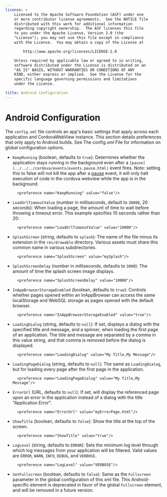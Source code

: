 ```yaml
---
license: >
    Licensed to the Apache Software Foundation (ASF) under one
    or more contributor license agreements.  See the NOTICE file
    distributed with this work for additional information
    regarding copyright ownership.  The ASF licenses this file
    to you under the Apache License, Version 2.0 (the
    "License"); you may not use this file except in compliance
    with the License.  You may obtain a copy of the License at

        http://www.apache.org/licenses/LICENSE-2.0

    Unless required by applicable law or agreed to in writing,
    software distributed under the License is distributed on an
    "AS IS" BASIS, WITHOUT WARRANTIES OR CONDITIONS OF ANY
    KIND, either express or implied.  See the License for the
    specific language governing permissions and limitations
    under the License.

title: Android Configuration
---
```


# Android Configuration

The `config.xml` file controls an app's basic settings that apply
across each application and CordovaWebView instance. This section
details preferences that only apply to Android builds. See The
config.xml File for information on global configuration options.

- `KeepRunning` (boolean, defaults to `true`): Determines whether the
  application stays running in the background even after a `[pause](../../../cordova/events/events.pause.html)`
  event fires. Note: setting this to false will not kill the app after
  a [pause](../../../cordova/events/events.pause.html) event, it will only halt execution of code in the cordova
  webview while the app is in the background.

        <preference name="KeepRunning" value="false"/>

- `LoadUrlTimeoutValue` (number in milliseconds, default to `20000`,
  20 seconds): When loading a page, the amount of time to wait before throwing
  a timeout error. This example specifies 10 seconds rather than 20:

        <preference name="LoadUrlTimeoutValue" value="10000"/>

- `SplashScreen` (string, defaults to `splash`): The name of the file minus
  its extension in the `res/drawable` directory.  Various assets must share
  this common name in various subdirectories.

        <preference name="SplashScreen" value="mySplash"/>

- `SplashScreenDelay` (number in milliseconds, defaults to `3000`): The amount
  of time the splash screen image displays.

        <preference name="SplashScreenDelay" value="10000"/>

- `InAppBrowserStorageEnabled` (boolean, defaults to `true`): Controls
  whether pages opened within an InAppBrowser can access the same
  localStorage and WebSQL storage as pages opened with the default
  browser.

        <preference name="InAppBrowserStorageEnabled" value="true"/>

- `LoadingDialog` (string, defaults to `null`): If set, displays a dialog with
  the specified title and message, and a spinner, when loading the first
  page of an application. The title and message are separated by a comma
  in this value string, and that comma is removed before the dialog is
  displayed.

        <preference name="LoadingDialog" value="My Title,My Message"/>

- `LoadingPageDialog` (string, defaults to `null`): The same as `LoadingDialog`,
  but for loading every page after the first page in the application.

        <preference name="LoadingPageDialog" value="My Title,My Message"/>

- `ErrorUrl` (URL, defaults to `null`):
  If set, will display the referenced page upon an error in the application
  instead of a dialog with the title "Application Error".

        <preference name="ErrorUrl" value="myErrorPage.html"/>

- `ShowTitle` (boolean, defaults to `false`): Show the title at the top
  of the screen.

        <preference name="ShowTitle" value="true"/>

- `LogLevel` (string, defaults to `ERROR`): Sets the minimum log level
  through which log messages from your application will be filtered. Valid
  values are `ERROR`, `WARN`, `INFO`, `DEBUG`, and `VERBOSE`.

        <preference name="LogLevel" value="VERBOSE"/>

- `SetFullscreen` (boolean, defaults to `false`): Same as the `Fullscreen`
  parameter in the global configuration of this xml file. This Android-specific
  element is deprecated in favor of the global `Fullscreen` element, and will
  be removed in a future version.

